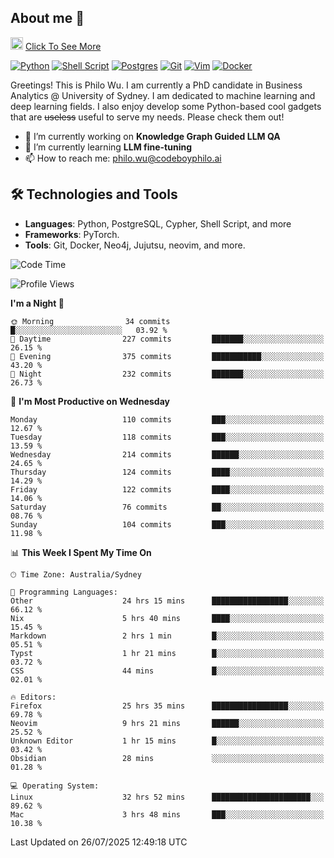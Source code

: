 ## About me 🤗

<a href="#"><img src="https://media.giphy.com/media/hvRJCLFzcasrR4ia7z/giphy.gif" width="20px" height="20px"></a> [Click To See More](https://codeboyphilo.github.io)

[![Python](https://img.shields.io/badge/python-3670A0?style=for-the-badge&logo=python&logoColor=ffdd54)](#)
[![Shell Script](https://img.shields.io/badge/shell_script-%23121011.svg?style=for-the-badge&logo=gnu-bash&logoColor=white)](#)
[![Postgres](https://img.shields.io/badge/postgres-%23316192.svg?style=for-the-badge&logo=postgresql&logoColor=white)](#)
[![Git](https://img.shields.io/badge/git-%23F05033.svg?style=for-the-badge&logo=git&logoColor=white)](#)
[![Vim](https://img.shields.io/badge/VIM-%2311AB00.svg?style=for-the-badge&logo=vim&logoColor=white)](#)
[![Docker](https://img.shields.io/badge/docker-%230db7ed.svg?style=for-the-badge&logo=docker&logoColor=white)](#)

Greetings! This is Philo Wu. I am currently a PhD candidate in Business Analytics \@ University of Sydney. I am dedicated to machine learning and deep learning fields. I also enjoy develop some Python-based cool gadgets that are ~~useless~~ useful to serve my needs. Please check them out!

- 🔭 I’m currently working on **Knowledge Graph Guided LLM QA**
- 🌱 I’m currently learning **LLM fine-tuning**
- 📫 How to reach me: philo.wu@codeboyphilo.ai

## 🛠 Technologies and Tools
- **Languages**: Python, PostgreSQL, Cypher, Shell Script, and more
- **Frameworks**: PyTorch.
- **Tools**: Git, Docker, Neo4j, Jujutsu, neovim, and more.

<!--START_SECTION:waka-->
![Code Time](http://img.shields.io/badge/Code%20Time-944%20hrs%2048%20mins-blue)

![Profile Views](http://img.shields.io/badge/Profile%20Views-4-blue)

**I'm a Night 🦉** 

```text
🌞 Morning                34 commits          █░░░░░░░░░░░░░░░░░░░░░░░░   03.92 % 
🌆 Daytime                227 commits         ███████░░░░░░░░░░░░░░░░░░   26.15 % 
🌃 Evening                375 commits         ███████████░░░░░░░░░░░░░░   43.20 % 
🌙 Night                  232 commits         ███████░░░░░░░░░░░░░░░░░░   26.73 % 
```
📅 **I'm Most Productive on Wednesday** 

```text
Monday                   110 commits         ███░░░░░░░░░░░░░░░░░░░░░░   12.67 % 
Tuesday                  118 commits         ███░░░░░░░░░░░░░░░░░░░░░░   13.59 % 
Wednesday                214 commits         ██████░░░░░░░░░░░░░░░░░░░   24.65 % 
Thursday                 124 commits         ████░░░░░░░░░░░░░░░░░░░░░   14.29 % 
Friday                   122 commits         ████░░░░░░░░░░░░░░░░░░░░░   14.06 % 
Saturday                 76 commits          ██░░░░░░░░░░░░░░░░░░░░░░░   08.76 % 
Sunday                   104 commits         ███░░░░░░░░░░░░░░░░░░░░░░   11.98 % 
```


📊 **This Week I Spent My Time On** 

```text
🕑︎ Time Zone: Australia/Sydney

💬 Programming Languages: 
Other                    24 hrs 15 mins      █████████████████░░░░░░░░   66.12 % 
Nix                      5 hrs 40 mins       ████░░░░░░░░░░░░░░░░░░░░░   15.45 % 
Markdown                 2 hrs 1 min         █░░░░░░░░░░░░░░░░░░░░░░░░   05.51 % 
Typst                    1 hr 21 mins        █░░░░░░░░░░░░░░░░░░░░░░░░   03.72 % 
CSS                      44 mins             █░░░░░░░░░░░░░░░░░░░░░░░░   02.01 % 

🔥 Editors: 
Firefox                  25 hrs 35 mins      █████████████████░░░░░░░░   69.78 % 
Neovim                   9 hrs 21 mins       ██████░░░░░░░░░░░░░░░░░░░   25.52 % 
Unknown Editor           1 hr 15 mins        █░░░░░░░░░░░░░░░░░░░░░░░░   03.42 % 
Obsidian                 28 mins             ░░░░░░░░░░░░░░░░░░░░░░░░░   01.28 % 

💻 Operating System: 
Linux                    32 hrs 52 mins      ██████████████████████░░░   89.62 % 
Mac                      3 hrs 48 mins       ███░░░░░░░░░░░░░░░░░░░░░░   10.38 % 
```


 Last Updated on 26/07/2025 12:49:18 UTC
<!--END_SECTION:waka-->
